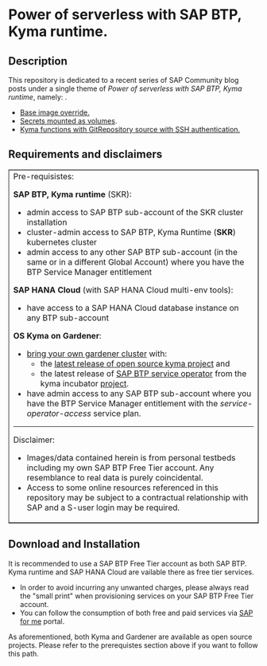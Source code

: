 # Power of serverless with SAP BTP, Kyma runtime.


## Description
This repository is dedicated to a recent series of SAP Community blog posts under a single theme of *Power of serverless with SAP BTP, Kyma runtime*, namely:  .  


  * [Base image override.](https://blogs.sap.com/2023/01/29/power-of-serverless-with-sap-btp-kyma-runtime.-base-image-override./)
  * [Secrets mounted as volumes](https://blogs.sap.com/2023/02/06/power-of-serverless-with-sap-btp-kyma-runtime.-secrets-mounted-as-volumes./).
  * [Kyma functions with GitRepository source with SSH authentication.](https://blogs.sap.com/2021/12/08/kyma-functions-with-gitrepository-source-with-ssh-authentication./)


## Requirements and disclaimers

<table style="border-collapse: collapse; width: 100%;" border="1">
<tbody>
<tr>
<td style="width: 100%;">Pre-requisistes:

<strong>SAP BTP, Kyma runtime</strong> (SKR):
<ul>
  <li>admin access to SAP BTP sub-account of the SKR cluster installation</li>
  <li>cluster-admin access to SAP BTP, Kyma Runtime (<strong>SKR</strong>) kubernetes cluster</li>
  <li>admin access to any other SAP BTP sub-account (in the same or in a different Global Account) where you have the BTP Service Manager entitlement</li>
</ul>
<strong>SAP HANA Cloud</strong> (with SAP HANA Cloud multi-env tools):
<ul>
  <li>have access to a SAP HANA Cloud database instance on any BTP sub-account</li>
</ul>
<strong>OS Kyma on Gardener</strong>:
<ul>
  <li><a href="https://gardener.cloud/docs/gardener/#setting-up-your-own-gardener-landscape-in-the-cloud">bring your own gardener cluster</a> with:
<ul>
  <li>the <a href="https://github.com/kyma-project/kyma/releases">latest release of open source kyma project</a> and</li>
  <li>the latest release of <a href="https://github.com/kyma-incubator/sap-btp-service-operator">SAP BTP service operator</a> from the kyma incubator <a href="https://github.com/kyma-incubator">project</a>.</li>
</ul>
</li>
  <li>have admin access to any SAP BTP sub-account where you have the BTP Service Manager entitlement with the <em>service-operator-access</em> service plan.</li>
</ul>

<hr />

Disclaimer:
<ul>
  <li>Images/data contained herein is from personal testbeds including my own SAP BTP Free Tier account. Any resemblance to real data is purely coincidental.</li>
  <li>Access to some online resources referenced in this repository may be subject to a contractual relationship with SAP and a S-user login may be required.</li>
</ul>
</td>
</tr>
</tbody>
</table>

## Download and Installation
It is recommended to use a SAP BTP Free Tier account as both SAP BTP. Kyma runtime and SAP HANA Cloud are vailable there as free tier services.  

  * In order to avoid incurring any unwanted charges, please always read the "small print" when provisioning services on your SAP BTP Free Tier account.  
  * You can follow the consumption of both free and paid services via [SAP for me](https://me.sap.com) portal.

As aforementioned, both Kyma and Gardener are available as open source projects. Please refer to the prerequistes section above if you want to follow this path.  
